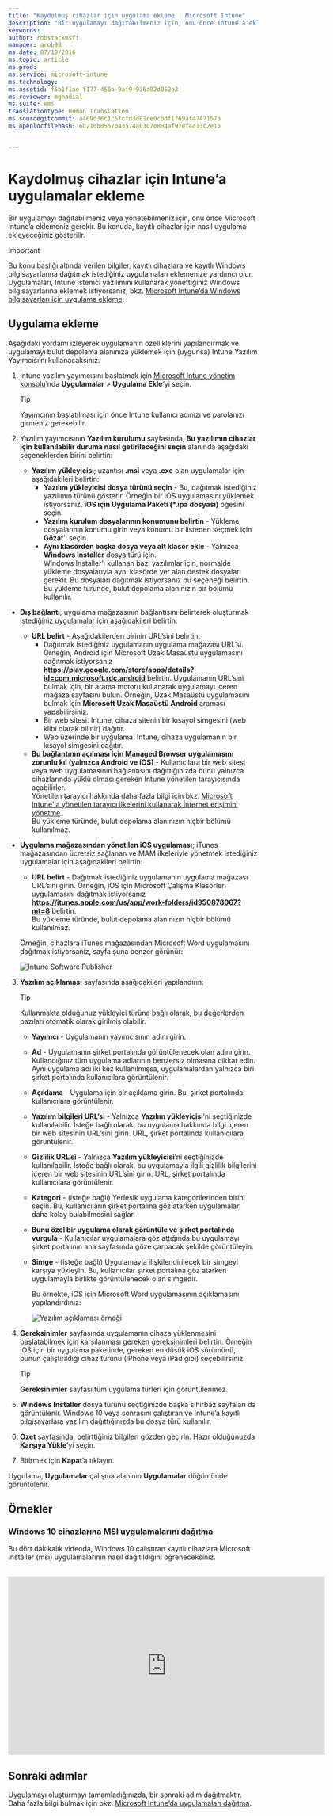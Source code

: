 ```yaml
---
title: "Kaydolmuş cihazlar için uygulama ekleme | Microsoft Intune"
description: "Bir uygulamayı dağıtabilmeniz için, onu önce Intune'a eklemeniz gerekir. Ardından Intune konsolunda kullanılabilir hale gelir, buradan onu dağıtabilir ve yönetebilirsiniz."
keywords: 
author: robstackmsft
manager: arob98
ms.date: 07/19/2016
ms.topic: article
ms.prod: 
ms.service: microsoft-intune
ms.technology: 
ms.assetid: f5b1f1ae-f177-450a-9af9-936a02d052e3
ms.reviewer: mghadial
ms.suite: ems
translationtype: Human Translation
ms.sourcegitcommit: a409d36c1c5fcfd3d81ce0cbdf1f69af4747157a
ms.openlocfilehash: 6d21db0557b43574a03070804af97ef4d13c2e1b


---
```


# Kaydolmuş cihazlar için Intune’a uygulamalar ekleme

Bir uygulamayı dağıtabilmeniz veya yönetebilmeniz için, onu önce Microsoft Intune’a eklemeniz gerekir. Bu konuda, kayıtlı cihazlar için nasıl uygulama ekleyeceğiniz gösterilir.


> [!IMPORTANT]
> Bu konu başlığı altında verilen bilgiler, kayıtlı cihazlara ve kayıtlı Windows bilgisayarlarına dağıtmak istediğiniz uygulamaları eklemenize yardımcı olur. Uygulamaları, Intune istemci yazılımını kullanarak yönettiğiniz Windows bilgisayarlarına eklemek istiyorsanız, bkz. [Microsoft Intune’da Windows bilgisayarları için uygulama ekleme](add-apps-for-windows-pcs-in-microsoft-intune.md).

## Uygulama ekleme
Aşağıdaki yordamı izleyerek uygulamanın özelliklerini yapılandırmak ve uygulamayı bulut depolama alanınıza yüklemek için (uygunsa) Intune Yazılım Yayımcısı’nı kullanacaksınız.

1.  Intune yazılım yayımcısını başlatmak için [Microsoft Intune yönetim konsolu](https://manage.microsoft.com)’nda **Uygulamalar** &gt; **Uygulama Ekle**‘yi seçin.

    > [!TIP]
    > Yayımcının başlatılması için önce Intune kullanıcı adınızı ve parolanızı girmeniz gerekebilir.

2.  Yazılım yayımcısının **Yazılım kurulumu** sayfasında, **Bu yazılımın cihazlar için kullanılabilir duruma nasıl getirileceğini seçin** alanında aşağıdaki seçeneklerden birini belirtin:
    - **Yazılım yükleyicisi**; uzantısı **.msi** veya **.exe** olan uygulamalar için aşağıdakileri belirtin:
        - **Yazılım yükleyicisi dosya türünü seçin** - Bu, dağıtmak istediğiniz yazılımın türünü gösterir. Örneğin bir iOS uygulamasını yüklemek istiyorsanız, **iOS için Uygulama Paketi (&#42;.ipa dosyası)** öğesini seçin.
        - **Yazılım kurulum dosyalarının konumunu belirtin** - Yükleme dosyalarının konumu girin veya konumu bir listeden seçmek için **Gözat**’ı seçin.
        - **Aynı klasörden başka dosya veya alt klasör ekle** - Yalnızca **Windows Installer** dosya türü için.<br>Windows Installer’ı kullanan bazı yazılımlar için, normalde yükleme dosyalarıyla aynı klasörde yer alan destek dosyaları gerekir. Bu dosyaları dağıtmak istiyorsanız bu seçeneği belirtin.<br>Bu yükleme türünde, bulut depolama alanınızın bir bölümü kullanılır.

  -   **Dış bağlantı**; uygulama mağazasının bağlantısını belirterek oluşturmak istediğiniz uygulamalar için aşağıdakileri belirtin:

        - **URL belirt** - Aşağıdakilerden birinin URL’sini belirtin:
            - Dağıtmak istediğiniz uygulamanın uygulama mağazası URL’si. Örneğin, Android için Microsoft Uzak Masaüstü uygulamasını dağıtmak istiyorsanız **https://play.google.com/store/apps/details?id=com.microsoft.rdc.android** belirtin. Uygulamanın URL’sini bulmak için, bir arama motoru kullanarak uygulamayı içeren mağaza sayfasını bulun. Örneğin, Uzak Masaüstü uygulamasını bulmak için **Microsoft Uzak Masaüstü Android** araması yapabilirsiniz.
            - Bir web sitesi. Intune, cihaza sitenin bir kısayol simgesini (web klibi olarak bilinir) dağıtır.
            - Web üzerinde bir uygulama. Intune, cihaza uygulamanın bir kısayol simgesini dağıtır.
        - **Bu bağlantının açılması için Managed Browser uygulamasını zorunlu kıl (yalnızca Android ve iOS)** - Kullanıcılara bir web sitesi veya web uygulamasının bağlantısını dağıttığınızda bunu yalnızca cihazlarında yüklü olması gereken Intune yönetilen tarayıcısında açabilirler.<br>Yönetilen tarayıcı hakkında daha fazla bilgi için bkz. [Microsoft Intune'la yönetilen tarayıcı ilkelerini kullanarak İnternet erişimini yönetme](manage-internet-access-using-managed-browser-policies.md).<br>Bu yükleme türünde, bulut depolama alanınızın hiçbir bölümü kullanılmaz.

  -   **Uygulama mağazasından yönetilen iOS uygulaması**; iTunes mağazasından ücretsiz sağlanan ve MAM ilkeleriyle yönetmek istediğiniz uygulamalar için aşağıdakileri belirtin:

        - **URL belirt** - Dağıtmak istediğiniz uygulamanın uygulama mağazası URL’sini girin. Örneğin, iOS için Microsoft Çalışma Klasörleri uygulamasını dağıtmak istiyorsanız **https://itunes.apple.com/us/app/work-folders/id950878067?mt=8** belirtin.<br>Bu yükleme türünde, bulut depolama alanınızın hiçbir bölümü kullanılmaz.

        Örneğin, cihazlara iTunes mağazasından Microsoft Word uygulamasını dağıtmak istiyorsanız, sayfa şuna benzer görünür:
        
        ![Intune Software Publisher](./media/publisher-for-mobile.png)

3.  **Yazılım açıklaması** sayfasında aşağıdakileri yapılandırın:

    > [!TIP]
    > Kullanmakta olduğunuz yükleyici türüne bağlı olarak, bu değerlerden bazıları otomatik olarak girilmiş olabilir.

    - **Yayımcı** - Uygulamanın yayımcısının adını girin.
    - **Ad** - Uygulamanın şirket portalında görüntülenecek olan adını girin.<br>Kullandığınız tüm uygulama adlarının benzersiz olmasına dikkat edin. Aynı uygulama adı iki kez kullanılmışsa, uygulamalardan yalnızca biri şirket portalında kullanıcılara görüntülenir.
    - **Açıklama** - Uygulama için bir açıklama girin. Bu, şirket portalında kullanıcılara görüntülenir.
    - **Yazılım bilgileri URL’si** - Yalnızca **Yazılım yükleyicisi**’ni seçtiğinizde kullanılabilir. İsteğe bağlı olarak, bu uygulama hakkında bilgi içeren bir web sitesinin URL’sini girin. URL, şirket portalında kullanıcılara görüntülenir.
    - **Gizlilik URL’si** - Yalnızca **Yazılım yükleyicisi**’ni seçtiğinizde kullanılabilir. İsteğe bağlı olarak, bu uygulamayla ilgili gizlilik bilgilerini içeren bir web sitesinin URL’sini girin. URL, şirket portalında kullanıcılara görüntülenir.
    - **Kategori** - (isteğe bağlı) Yerleşik uygulama kategorilerinden birini seçin. Bu, kullanıcıların şirket portalına göz atarken uygulamaları daha kolay bulabilmesini sağlar.
    - **Bunu özel bir uygulama olarak görüntüle ve şirket portalında vurgula** - Kullanıcılar uygulamalara göz attığında bu uygulamayı şirket portalının ana sayfasında göze çarpacak şekilde görüntüleyin.
    - **Simge** - (isteğe bağlı) Uygulamayla ilişkilendirilecek bir simgeyi karşıya yükleyin. Bu, kullanıcılar şirket portalına göz atarken uygulamayla birlikte görüntülenecek olan simgedir.

        Bu örnekte, iOS için Microsoft Word uygulamasının açıklamasını yapılandırdınız:

        ![Yazılım açıklaması örneği](./media/ios-software-description.png)

4.  **Gereksinimler** sayfasında uygulamanın cihaza yüklenmesini başlatabilmek için karşılanması gereken gereksinimleri belirtin. Örneğin iOS için bir uygulama paketinde, gereken en düşük iOS sürümünü, bunun çalıştırıldığı cihaz türünü (iPhone veya iPad gibi) seçebilirsiniz.

    > [!TIP]
    > **Gereksinimler** sayfası tüm uygulama türleri için görüntülenmez.

5.  **Windows Installer** dosya türünü seçtiğinizde başka sihirbaz sayfaları da görüntülenir. Windows 10 veya sonrasını çalıştıran ve Intune’a kayıtlı bilgisayarlara yazılım dağıttığınızda bu dosya türü kullanılır.

6.  **Özet** sayfasında, belirttiğiniz bilgileri gözden geçirin. Hazır olduğunuzda **Karşıya Yükle**’yi seçin.

7.  Bitirmek için **Kapat**’a tıklayın.

Uygulama, **Uygulamalar** çalışma alanının **Uygulamalar** düğümünde görüntülenir.

## Örnekler

### Windows 10 cihazlarına MSI uygulamalarını dağıtma
Bu dört dakikalık videoda, Windows 10 çalıştıran kayıtlı cihazlara Microsoft Installer (msi) uygulamalarının nasıl dağıtıldığını öğreneceksiniz.<br><br>

<iframe src="https://channel9.msdn.com/Series/How-to-Control-the-Uncontrolled/6--How-to-Deploy-MSI-Applications-to-Windows-10-Using-Intune-and-Mobile-Device-Management-MDM/player" width="640" height="360" allowFullScreen frameBorder="0"></iframe>

## Sonraki adımlar

Uygulamayı oluşturmayı tamamladığınızda, bir sonraki adım dağıtmaktır. Daha fazla bilgi bulmak için bkz. [Microsoft Intune’da uygulamaları dağıtma](deploy-apps.md).






<!--HONumber=Jul16_HO3-->


